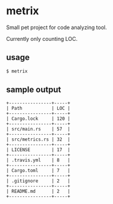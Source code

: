 # metrix

Small pet project for code analyzing tool.

Currently only counting LOC.

## usage

```bash
$ metrix
```

## sample output

```
+----------------+-----+
| Path           | LOC |
+----------------+-----+
| Cargo.lock     | 120 |
+----------------+-----+
| src/main.rs    | 57  |
+----------------+-----+
| src/metrics.rs | 32  |
+----------------+-----+
| LICENSE        | 17  |
+----------------+-----+
| .travis.yml    | 8   |
+----------------+-----+
| Cargo.toml     | 7   |
+----------------+-----+
| .gitignore     | 2   |
+----------------+-----+
| README.md      | 2   |
+----------------+-----+
```